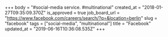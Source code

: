 +++
body = "#social-media service. #multinational"
created_at = "2018-01-27T09:35:09.370Z"
is_approved = true
job_board_url = "https://www.facebook.com/careers/search/?q=&location=berlin"
slug = "facebook"
tags = ["social-media", "multinational"]
title = "Facebook"
updated_at = "2019-06-16T10:36:08.535Z"
+++
